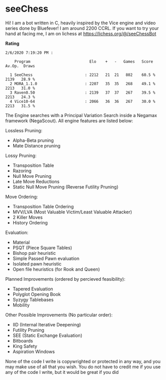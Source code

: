 # seeChess
Hi! I am a bot written in C, heavily inspired by the Vice engine and video series done by Bluefever! I am around 2200 CCRL. If you want to try your hand at facing me, I am on lichess at https://lichess.org/@/seeChessBot

**Rating**

```
2/6/2020 7:19:20 PM :

    Program                          Elo    +   -   Games   Score   Av.Op.  Draws

  1 SeeChess                       : 2212   21  21   802    60.5 %   2139   28.9 %
  2 MORA_1.1.0                     : 2207   35  35   268    49.1 %   2213   31.0 %
  3 Raven0.50                      : 2139   37  37   267    39.5 %   2213   24.3 %
  4 Vice10-64                      : 2066   36  36   267    30.0 %   2213   31.5 %
```

The Engine searches with a Principal Variation Search inside a Negamax framework (NegaScout). All engine features are listed below:

Lossless Pruning:
- Alpha-Beta pruning
- Mate Distance pruning

Lossy Pruning:
- Transposition Table
- Razoring
- Null Move Pruning
- Late Move Reductions
- Static Null Move Pruning (Reverse Futility Pruning)

Move Ordering:
- Transposition Table Ordering
- MVV/LVA (Most Valuable Victim/Least Valuable Attacker)
- 2 Killer Moves
- History Ordering

Evaluation:
- Material
- PSQT (Piece Square Tables)
- Bishop pair heuristic
- Simple Passed Pawn evaluation
- Isolated pawn heuristic
- Open file heuristics (for Rook and Queen)

Planned Improvements (ordered by percieved feasibility):
- Tapered Evaluation
- Polyglot Opening Book
- Syzygy Tablebases
- Mobility

Other Possible Improvements (No particular order):
- IID (Internal Iterative Deepening)
- Futility Pruning
- SEE (Static Exchange Evaluation)
- Bitboards
- King Safety
- Aspiration Windows

None of the code I write is copywrighted or protected in any way, and you may make use of all that you wish. You do not have to credit me if you use any of the code I write, but it would be great if you did
